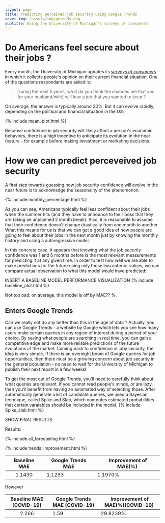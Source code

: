 ```yaml
---
layout: page
title: Predicting perceived job security using Google Trends
cover-img: /assets/img/gtrends.png
subtitle: Using the University of Michigan's surveys of consumers
---
```


# Do Americans feel secure about their jobs ?
Every month, the University of Michigan updates its *[surveys of consumers](https://data.sca.isr.umich.edu/data-archive/mine.php "Link to the surveys")* in which it collects people's opinion on their current financial situation. One of the questions respondants are asked is:
>During the next 5 years, what do you think the chances are that you (or your husband/wife) will lose a job that you wanted to keep ?

On average, the answer is typically around 20%. But it can evolve rapidly, depending on the political and financial situation in the *US*:

{% include mean_plot.html %}

Because confidence in job security will likely affect a person's economic behaviors, there is a high incentive to anticipate its evolution in the near feature - for example before making investment or marketing decisions. 

# How we can predict perceveived job security
A first step towards guessing how job security confidence will evolve in the near future is to acknowledge the seasonality of the phenomenon. 

{% include monthly_percentage.html %}

As you can see, Americans typically feel less confident about their jobs when the summer hits (and they have to announce to their boss that they are taking an unplanned 2 month break). Also, it is reasonable to assume that their confidence doesn't change drastically from one month to another. What this means for us is that we can get a good idea of how people are going to feel about their jobs in the next month just by knowing the monthly history and using a autoregressive model. 

In this concrete case, it appears that knowing what the job security confidence was 1 and 6 months before is the most relevant measurements for predicting it at any given time. 
In order to test how well we are able to make predictions for the future using only these two anterior values, we can compare actual observation to what this model would have predicted: 

INSERT A BASELINE MODEL PERFORMANCE VISUALIZATION
{% include baseline_plot.html %}

Not too bad: on average, this model is off by MAE?? %.

## Enters Google Trends
Can we really not do any better than this in the age of data ? 
Actually, you can use Google Trends - a website by Google which lets you see how many users make certain queries in any region of interest during a period of your choice. By seeing what people are searching in real time, you can gain a competitive edge and make more reliable predictions of the future evolutions of the market. Coming back to confidence in joby security, the idea is very simple. If there is an overnight boom of Google queries for job opportunities, then there must be a growing concern about job security in the general population - no need to wait for the University of Michigan to publish their next report in a few weeks!

To get the most out of Google Trends, you'll need to carefully think about what queries are relevant. If you cannot read people's minds, or are lazy, then you'll benefit from having an automated way of selecting those. After automatically generate a list of candidate queries, we used a Bayesian technique, called Spike and Slab, which computes estimated probabilities that certain varaiables should be included in the model. 
{% include Spike_slab.html %}

SHOW FINAL RESULTS

Results:

{% include all_forecasting.html %}


{% include trends_improvement.html %}

|Baseline MAE | Google Trends MAE  | Improvement of MAE(%)
|:----------------------------: | ------------------------ | --------------
|1.1430 | 1.1293 | 1.1970%

However

|Baseline MAE (COVID-19) | Google Trends MAE (COVID-19) | Improvement of MAE(%)(COVID-19)
|:----------------------------: | ------------------------ | --------------
|2.266| 1.59 | 29.8239%






